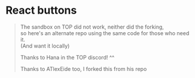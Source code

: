 # React buttons
> The sandbox on TOP did not work, neither did the forking,  
> so here's an alternate repo using the same code for those who need it.  
> (And want it locally)
> 
>
> Thanks to Hana in the TOP discord! ^^
>
> Thanks to ATlexEide too, I forked this from his repo

